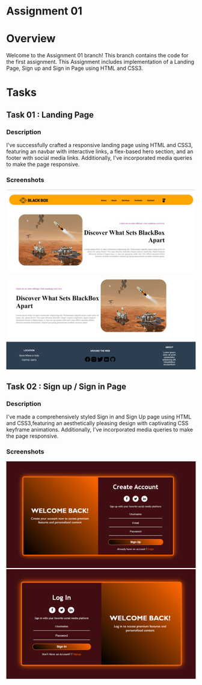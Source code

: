 # Assignment 01
# Overview

Welcome to the Assignment 01 branch! This branch contains the code for the first assignment. This Assignment includes implementation of a Landing Page, Sign up and Sign in Page using HTML and CSS3.

# Tasks
## Task 01 : Landing Page
### Description
I've successfully crafted a responsive landing page using HTML and CSS3, featuring an navbar with interactive links, a flex-based hero section, and an footer with social media links. Additionally, I've incorporated media queries to make the page responsive.

### Screenshots
![alt text](Snipaste_2024-02-19_22-11-13.png)

![alt text](Snipaste_2024-02-19_22-11-43.png)

## Task 02 : Sign up / Sign in Page
### Description
I've made a comprehensively styled Sign in and Sign Up page using HTML and CSS3,featuring  an aesthetically pleasing design with captivating CSS keyframe animations. Additionally, I've incorporated media queries to make the page responsive.

### Screenshots
![alt text](Snipaste_2024-02-19_22-12-31.png)
![alt text](Snipaste_2024-02-19_22-12-58.png)